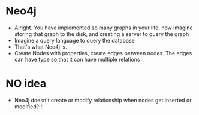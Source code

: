 # Neo4j
* Alright. You have implemented so many graphs in your life, now imagine storing that graph to the disk, and creating a server to query the graph
* Imagine a query language to query the database
* That's what Neo4j is.
* Create Nodes with properties, create edges between nodes. The edges can have type so that it can have multiple relations


# NO idea
* Neo4j doesn't create or modify relationship when nodes get inserted or modified?!!!
